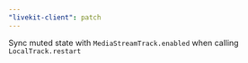 ```yaml
---
"livekit-client": patch
---
```


Sync muted state with `MediaStreamTrack.enabled` when calling `LocalTrack.restart`
